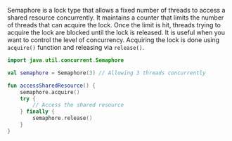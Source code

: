 Semaphore is a lock type that allows a fixed number of threads to access a shared resource concurrently. It maintains a counter that limits the number of threads that can acquire the lock. Once the limit is hit, threads trying to acquire the lock are blocked until the lock is released. It is useful when you want to control the level of concurrency. Acquiring the lock is done using `acquire()` function and releasing via `release()`.

```kotlin
import java.util.concurrent.Semaphore

val semaphore = Semaphore(3) // Allowing 3 threads concurrently

fun accessSharedResource() {
    semaphore.acquire()
    try {
        // Access the shared resource
    } finally {
        semaphore.release()
    }
}
```